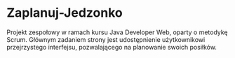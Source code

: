 # Zaplanuj-Jedzonko
Projekt zespołowy w ramach kursu Java Developer Web, oparty o metodykę Scrum.
Głównym zadaniem strony jest udostępnienie użytkownikowi przejrzystego
interfejsu, pozwalającego na planowanie swoich posiłków.
